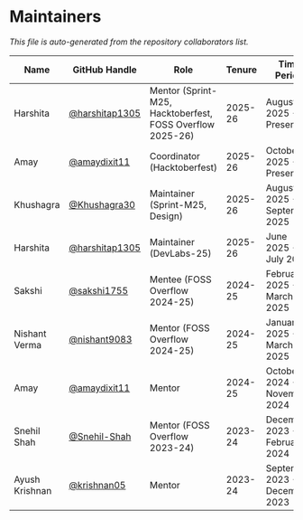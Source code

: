 # Maintainers

_This file is auto-generated from the repository collaborators list._

| Name          | GitHub Handle    | Role             | Tenure | Time Period | 
|---------------|------------------|------------------|---|---|
| Harshita      | [@harshitap1305](https://github.com/harshitap1305) | Mentor (Sprint-M25, Hacktoberfest, FOSS Overflow 2025-26) | 2025-26 | August 2025 - Present | 
| Amay      | [@amaydixit11](https://github.com/amaydixit11) | Coordinator (Hacktoberfest) | 2025-26 | October 2025 - Present |
| Khushagra    | [@Khushagra30](https://github.com/Khushagra30) | Maintainer (Sprint-M25, Design) | 2025-26 | August 2025 - September 2025 | 
| Harshita      | [@harshitap1305](https://github.com/harshitap1305) | Maintainer (DevLabs-25) | 2025-26 | June 2025 - July 2025 | 
| Sakshi      | [@sakshi1755](https://github.com/sakshi1755) | Mentee (FOSS Overflow 2024-25) | 2024-25 | February 2025 - March 2025 | 
| Nishant Verma      | [@nishant9083](https://github.com/nishant9083) | Mentor (FOSS Overflow 2024-25) | 2024-25 | January 2025 - March 2025 | 
| Amay      | [@amaydixit11](https://github.com/amaydixit11) | Mentor | 2024-25 | October 2024 - November 2024 |
| Snehil Shah      | [@Snehil-Shah](https://github.com/Snehil-Shah) | Mentor (FOSS Overflow 2023-24) | 2023-24 | December 2023 - February 2024 | 
| Ayush Krishnan      | [@krishnan05](https://github.com/krishnan05) | Mentor | 2023-24 | September 2023 - December 2023 | 

